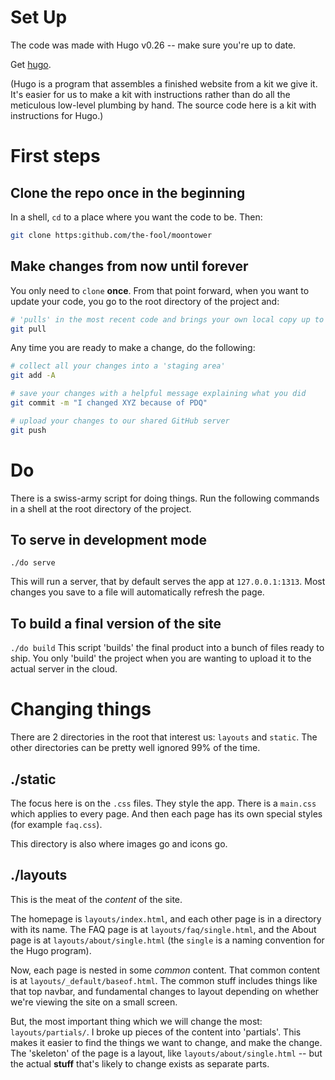 # Set Up

The code was made with Hugo v0.26 -- make sure you're up to date.

Get [hugo](https://gohugo.io/getting-started/installing/).

(Hugo is a program that assembles a finished website from a kit we give it.  It's easier for us to make a kit with instructions rather than do all the meticulous low-level plumbing by hand.  The source code here is a kit with instructions for Hugo.)


# First steps

## Clone the repo once in the beginning
In a shell, `cd` to a place where you want the code to be.  Then:
```bash
git clone https:github.com/the-fool/moontower
```


## Make changes from now until forever
You only need to `clone` **once**.  From that point forward, when you want to update your code, you go to the root directory of the project and:
```bash
# 'pulls' in the most recent code and brings your own local copy up to date
git pull
```

Any time you are ready to make a change, do the following:

```bash
# collect all your changes into a 'staging area'
git add -A 

# save your changes with a helpful message explaining what you did
git commit -m "I changed XYZ because of PDQ"

# upload your changes to our shared GitHub server
git push
```

# Do

There is a swiss-army script for doing things.  Run the following commands in a shell at the root directory of the project.

## To serve in development mode
`./do serve`

This will run a server, that by default serves the app at `127.0.0.1:1313`.  Most changes you save to a file will automatically refresh the page.

## To build a final version of the site
`./do build`
This script 'builds' the final product into a bunch of files ready to ship.  You only 'build' the project when you are wanting to upload it to the actual server in the cloud.


# Changing things

There are 2 directories in the root that interest us: `layouts` and `static`.  The other directories can be pretty well ignored 99% of the time.

## ./static

The focus here is on the `.css` files.  They style the app.  There is a `main.css` which applies to every page.  And then each page has its own special styles (for example `faq.css`).

This directory is also where images go and icons go.


## ./layouts

This is the meat of the _content_ of the site.

The homepage is `layouts/index.html`, and each other page is in a directory with its name.  The FAQ page is at `layouts/faq/single.html`, and the About page is at `layouts/about/single.html` (the `single` is a naming convention for the Hugo program).

Now, each page is nested in some *common* content.  That common content is at `layouts/_default/baseof.html`.  The common stuff includes things like that top navbar, and fundamental changes to layout depending on whether we're viewing the site on a small screen.

But, the most important thing which we will change the most: `layouts/partials/`.  I broke up pieces of the content into 'partials'.  This makes it easier to find the things we want to change, and make the change.  The 'skeleton' of the page is a layout, like `layouts/about/single.html` -- but the actual **stuff** that's likely to change exists as separate parts. 

